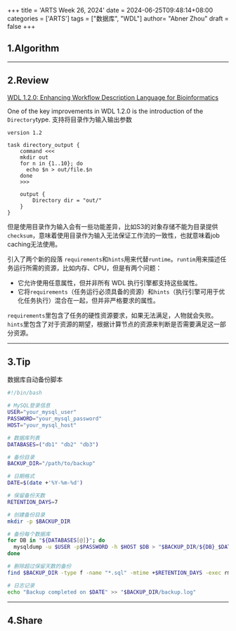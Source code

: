 +++
title = 'ARTS Week 26, 2024'
date = 2024-06-25T09:48:14+08:00
categories = ['ARTS']
tags = ["数据库", "WDL"]
author=  "Abner Zhou"
draft = false
+++
## 1.Algorithm

---

## 2.Review

[WDL 1.2.0: Enhancing Workflow Description Language for Bioinformatics](https://openwdl.org/wdl/bioinformatics/workflows/announcing-wdl-1-2-0/)

One of the key improvements in WDL 1.2.0 is the introduction of the `Directory`type. 支持将目录作为输入输出参数

```wdl
version 1.2

task directory_output {
    command <<<
    mkdir out
    for n in {1..10}; do
      echo $n > out/file.$n
    done
    >>>

    output {
        Directory dir = "out/"
    }
}
```

但是使用目录作为输入会有一些功能差异，比如S3的对象存储不能为目录提供`checksum`，意味着使用目录作为输入无法保证工作流的一致性，也就意味着job caching无法使用。

引入了两个新的段落 `requirements`和`hints`用来代替`runtime`。`runtim`用来描述任务运行所需的资源，比如内存、CPU，但是有两个问题：

- 它允许使用任意属性，但并非所有 WDL 执行引擎都支持这些属性。
- 它将`requirements`（任务运行必须具备的资源）和`hints`（执行引擎可用于优化任务执行）混合在一起，但并非严格要求的属性。

`requirements`里包含了任务的硬性资源要求，如果无法满足，人物就会失败。`hints`里包含了对于资源的期望，根据计算节点的资源来判断是否需要满足这一部分资源。

---

## 3.Tip

数据库自动备份脚本

```bash
#!/bin/bash

# MySQL登录信息
USER="your_mysql_user"
PASSWORD="your_mysql_password"
HOST="your_mysql_host"

# 数据库列表
DATABASES=("db1" "db2" "db3")

# 备份目录
BACKUP_DIR="/path/to/backup"

# 日期格式
DATE=$(date +'%Y-%m-%d')

# 保留备份天数
RETENTION_DAYS=7

# 创建备份目录
mkdir -p $BACKUP_DIR

# 备份每个数据库
for DB in "${DATABASES[@]}"; do
  mysqldump -u $USER -p$PASSWORD -h $HOST $DB > "$BACKUP_DIR/${DB}_$DATE.sql"
done

# 删除超过保留天数的备份
find $BACKUP_DIR -type f -name "*.sql" -mtime +$RETENTION_DAYS -exec rm {} \;

# 日志记录
echo "Backup completed on $DATE" >> "$BACKUP_DIR/backup.log"

```

---

## 4.Share

